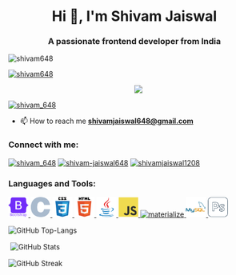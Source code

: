 <h1 align="center">Hi 👋, I'm Shivam Jaiswal</h1>
<h3 align="center">A passionate frontend developer from India</h3>
<p align="left"> <img src="https://komarev.com/ghpvc/?username=shivam648&label=Profile%20views&color=0e75b6&style=flat" alt="shivam648" /> </p>

<p align="left"> <a href="https://github.com/ryo-ma/github-profile-trophy"><img src="https://github-profile-trophy.vercel.app/?username=shivam648" alt="shivam648" /></a> </p>

<img src="https://media.giphy.com/media/p4NLw3I4U0idi/giphy.gif"  align="right" width="50%" />&nbsp;&nbsp;&nbsp;&nbsp;&nbsp;&nbsp;

<p align="left"> <a href="https://twitter.com/shivam_648" target="blank"><img src="https://img.shields.io/twitter/follow/shivam_648?logo=twitter&style=for-the-badge" alt="shivam_648" /></a> </p>

- 📫 How to reach me **shivamjaiswal648@gmail.com**
<h3 align="left">Connect with me:</h3>
<p align="left">
<a href="https://twitter.com/shivam_648" target="blank"><img align="center" src="https://cdn.jsdelivr.net/npm/simple-icons@3.0.1/icons/twitter.svg" alt="shivam_648" height="30" width="40" /></a>
<a href="https://linkedin.com/in/shivam-jaiswal648" target="blank"><img align="center" src="https://cdn.jsdelivr.net/npm/simple-icons@3.0.1/icons/linkedin.svg" alt="shivam-jaiswal648" height="30" width="40" /></a>
<a href="https://instagram.com/shivamjaiswal1208" target="blank"><img align="center" src="https://cdn.jsdelivr.net/npm/simple-icons@3.0.1/icons/instagram.svg" alt="shivamjaiswal1208" height="30" width="40" /></a>
</p>

<h3 align="left">Languages and Tools:</h3>
<p align="left"> <a href="https://getbootstrap.com" target="_blank"> <img src="https://raw.githubusercontent.com/devicons/devicon/master/icons/bootstrap/bootstrap-plain-wordmark.svg" alt="bootstrap" width="40" height="40"/> </a> <a href="https://www.cprogramming.com/" target="_blank"> <img src="https://raw.githubusercontent.com/devicons/devicon/master/icons/c/c-original.svg" alt="c" width="40" height="40"/> </a> <a href="https://www.w3schools.com/css/" target="_blank"> <img src="https://raw.githubusercontent.com/devicons/devicon/master/icons/css3/css3-original-wordmark.svg" alt="css3" width="40" height="40"/> </a> <a href="https://www.w3.org/html/" target="_blank"> <img src="https://raw.githubusercontent.com/devicons/devicon/master/icons/html5/html5-original-wordmark.svg" alt="html5" width="40" height="40"/> </a> <a href="https://www.java.com" target="_blank"> <img src="https://raw.githubusercontent.com/devicons/devicon/master/icons/java/java-original.svg" alt="java" width="40" height="40"/> </a> <a href="https://developer.mozilla.org/en-US/docs/Web/JavaScript" target="_blank"> <img src="https://raw.githubusercontent.com/devicons/devicon/master/icons/javascript/javascript-original.svg" alt="javascript" width="40" height="40"/> </a> <a href="https://materializecss.com/" target="_blank"> <img src="https://raw.githubusercontent.com/prplx/svg-logos/5585531d45d294869c4eaab4d7cf2e9c167710a9/svg/materialize.svg" alt="materialize" width="40" height="40"/> </a> <a href="https://www.mysql.com/" target="_blank"> <img src="https://raw.githubusercontent.com/devicons/devicon/master/icons/mysql/mysql-original-wordmark.svg" alt="mysql" width="40" height="40"/> </a> <a href="https://www.photoshop.com/en" target="_blank"> <img src="https://raw.githubusercontent.com/devicons/devicon/master/icons/photoshop/photoshop-line.svg" alt="photoshop" width="40" height="40"/> </a> </p>

<p><img src="https://github-readme-stats.vercel.app/api/top-langs/?username=shivam648&layout=compact&theme=chartreuse-dark&langs_count=6" alt="GitHub Top-Langs" align="center"/></p>
<p>&nbsp;<img src="https://github-readme-stats.vercel.app/api?username=shivam648&show_icons=true&theme=chartreuse-dark" alt="GitHub Stats" align="center"/></p>

<p><img src="https://github-readme-streak-stats.herokuapp.com/?user=shivam648&theme=dark&show-icons=true" alt="GitHub Streak" align="center"/></p>













